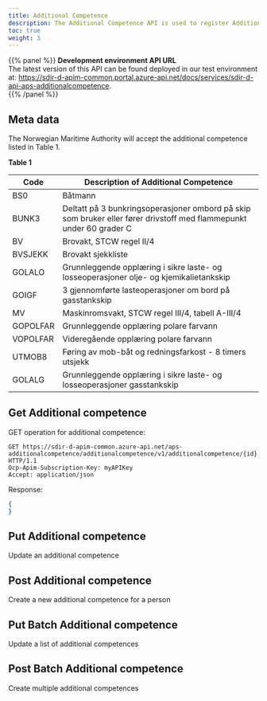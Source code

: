 ```yaml
---
title: Additional Competence
description: The Additional Competence API is used to register Additional Qualifications obtained by a seafarer that is relevant when applying for a Certificate of Competence. Additional Competence is accepted when the sender is a ship owner, or an appointed representative i.e Master and Chief Engineer. 
toc: true
weight: 3
---
```


{{% panel %}}
**Development environment API URL** <br>
The latest version of this API can be found deployed in our test environment at: https://sdir-d-apim-common.portal.azure-api.net/docs/services/sdir-d-api-aps-additionalcompetence.  
{{% /panel %}}

## Meta data
The Norwegian Maritime Authority will accept the additional competence listed in Table 1. 

**Table 1**

| Code     | Description of Additional Competence                                                                                |
|----------|---------------------------------------------------------------------------------------------------------------------|
| BS0      | Båtmann                                                                                                             |
| BUNK3    | Deltatt på 3 bunkringsoperasjoner ombord på skip som bruker eller fører drivstoff med flammepunkt under 60 grader C |
| BV       | Brovakt, STCW regel II/4                                                                                            |
| BVSJEKK  | Brovakt sjekkliste                                                                                                  |
| GOLALO   | Grunnleggende opplæring i sikre laste- og losseoperasjoner olje- og kjemikalietankskip                              |
| GOIGF    | 3 gjennomførte lasteoperasjoner om bord på gasstankskip                                                             |
| MV       | Maskinromsvakt, STCW regel III/4, tabell A-III/4                                                                    |
| GOPOLFAR | Grunnleggende opplæring polare farvann                                                                              |
| VOPOLFAR | Videregående opplæring polare farvann                                                                               |
| UTMOB8   | Føring av mob-båt og redningsfarkost - 8 timers utsjekk                                                             |
| GOLALG   | Grunnleggende opplæring i sikre laste- og losseoperasjoner gasstankskip                                             |

## Get Additional competence

GET operation for additional competence:
```HTTP
GET https://sdir-d-apim-common.azure-api.net/aps-additionalcompetence/additionalcompetence/v1/additionalcompetence/{id} HTTP/1.1
Ocp-Apim-Subscription-Key: myAPIKey
Accept: application/json
```

Response:
```JSON
{
}
```

## Put Additional competence

Update an additional competence

## Post Additional competence
 
Create a new additional competence for a person

## Put Batch Additional competence

Update a list of additional competences

## Post Batch Additional competence

Create multiple additional competences

